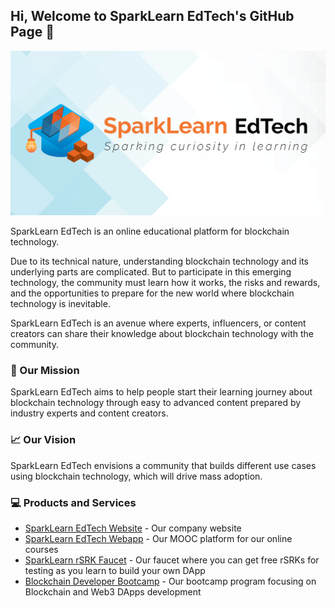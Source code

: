 ## Hi, Welcome to SparkLearn EdTech's GitHub Page 👋

![SparkLearn EdTech Cover Photo](https://github.com/sparklearnedtech/.github/blob/main/images/cover-photo.png)

SparkLearn EdTech is an online educational platform for blockchain technology.

Due to its technical nature, understanding blockchain technology and its underlying parts are complicated. But to participate in this emerging technology, the community must learn how it works, the risks and rewards, and the opportunities to prepare for the new world where blockchain technology is inevitable.

SparkLearn EdTech is an avenue where experts, influencers, or content creators can share their knowledge about blockchain technology with the community.

### 🎯 Our Mission

SparkLearn EdTech aims to help people start their learning journey about blockchain technology through easy to advanced content prepared by industry experts and content creators.

### 📈 Our Vision

SparkLearn EdTech envisions a community that builds different use cases using blockchain technology, which will drive mass adoption.

### 💻 Products and Services

- [SparkLearn EdTech Website](https://sparklearn-edtech.com/about-us/) - Our company website
- [SparkLearn EdTech Webapp](https://sparklearn-edtech.com) - Our MOOC platform for our online courses
- [SparkLearn rSRK Faucet](https://faucet.sparklearn-edtech.com) - Our faucet where you can get free rSRKs for testing as you learn to build your own DApp
- [Blockchain Developer Bootcamp](https://sparklearn-edtech.com/bdb/) - Our bootcamp program focusing on Blockchain and Web3 DApps development
